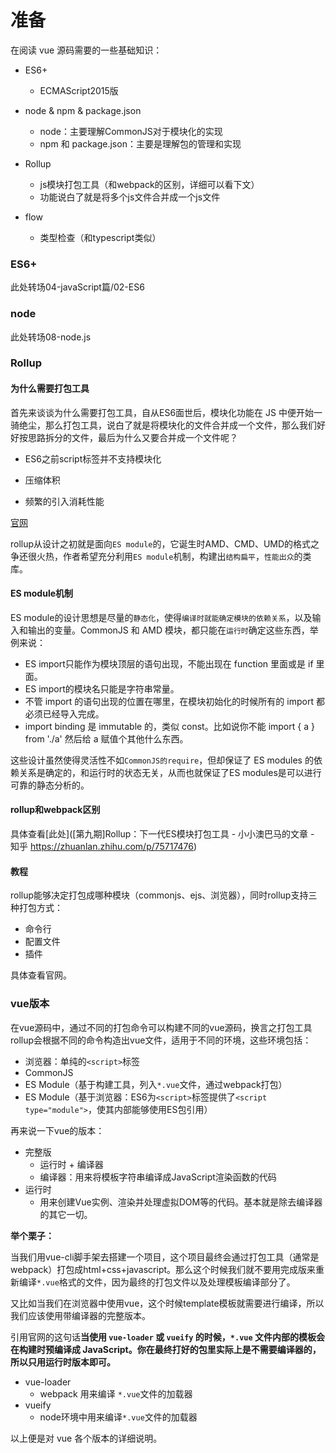 # 准备

在阅读 vue 源码需要的一些基础知识：

- ES6+
  - ECMAScript2015版

- node & npm & package.json
  - node：主要理解CommonJS对于模块化的实现
  - npm 和 package.json：主要是理解包的管理和实现

- Rollup
  - js模块打包工具（和webpack的区别，详细可以看下文）
  - 功能说白了就是将多个js文件合并成一个js文件
- flow
  - 类型检查（和typescript类似）

### ES6+

此处转场04-javaScript篇/02-ES6

### node

此处转场08-node.js

### Rollup

#### 为什么需要打包工具

首先来谈谈为什么需要打包工具，自从ES6面世后，模块化功能在 JS 中便开始一骑绝尘，那么打包工具，说白了就是将模块化的文件合并成一个文件，那么我们好好按思路拆分的文件，最后为什么又要合并成一个文件呢？

- ES6之前script标签并不支持模块化

- 压缩体积

- 频繁的引入消耗性能

  

[官网](https://www.rollupjs.com/guide/introduction)

rollup从设计之初就是面向`ES module`的，它诞生时AMD、CMD、UMD的格式之争还很火热，作者希望充分利用`ES module`机制，构建出`结构扁平`，`性能出众`的类库。

#### ES module机制

ES module的设计思想是尽量的`静态化`，使得`编译时就能确定模块的依赖关系`，以及输入和输出的变量。CommonJS 和 AMD 模块，都只能在`运行时`确定这些东西，举例来说：

- ES import只能作为模块顶层的语句出现，不能出现在 function 里面或是 if 里面。
-  ES import的模块名只能是字符串常量。
-  不管 import 的语句出现的位置在哪里，在模块初始化的时候所有的 import 都必须已经导入完成。
- import binding 是 immutable 的，类似 const。比如说你不能 import { a } from './a' 然后给 a 赋值个其他什么东西。

这些设计虽然使得灵活性不如`CommonJS的require`，但却保证了 ES modules 的依赖关系是确定的，和运行时的状态无关，从而也就保证了ES modules是可以进行可靠的静态分析的。



[^编译时]: JS代码执行可以分为两部分编译（分析），执行，编译时即为分析过程
[^运行时]: JS代码编译成机器码，执行时的过程，具体可参考04-JavaScript篇/01-原生/原理系列/02-就是代码执行原理

#### rollup和webpack区别

具体查看[此处]([第九期]Rollup：下一代ES模块打包工具 - 小小澳巴马的文章 - 知乎 https://zhuanlan.zhihu.com/p/75717476)

#### 教程

rollup能够决定打包成哪种模块（commonjs、ejs、浏览器），同时rollup支持三种打包方式：

- 命令行
- 配置文件
- 插件

具体查看官网。

### vue版本

在vue源码中，通过不同的打包命令可以构建不同的vue源码，换言之打包工具rollup会根据不同的命令构造出vue文件，适用于不同的环境，这些环境包括：

- 浏览器：单纯的`<script>`标签
- CommonJS
- ES Module（基于构建工具，列入`*.vue`文件，通过webpack打包）
- ES Module（基于浏览器：ES6为`<script>`标签提供了`<script type="module">`，使其内部能够使用ES包引用）

再来说一下vue的版本：

- 完整版
  - 运行时 + 编译器
  - 编译器：用来将模板字符串编译成JavaScript渲染函数的代码
- 运行时
  - 用来创建Vue实例、渲染并处理虚拟DOM等的代码。基本就是除去编译器的其它一切。

**举个栗子：**

当我们用vue-cli脚手架去搭建一个项目，这个项目最终会通过打包工具（通常是webpack）打包成html+css+javascript。那么这个时候我们就不要用完成版来重新编译`*.vue`格式的文件，因为最终的打包文件以及处理模板编译部分了。

又比如当我们在浏览器中使用vue，这个时候template模板就需要进行编译，所以我们应该使用带编译器的完整版本。

引用官网的这句话**当使用 `vue-loader` 或 `vueify` 的时候，`*.vue` 文件内部的模板会在构建时预编译成 JavaScript。你在最终打好的包里实际上是不需要编译器的，所以只用运行时版本即可。**

- vue-loader
  - webpack 用来编译 `*.vue`文件的加载器
- vueify
  - node环境中用来编译`*.vue`文件的加载器

以上便是对 vue 各个版本的详细说明。
